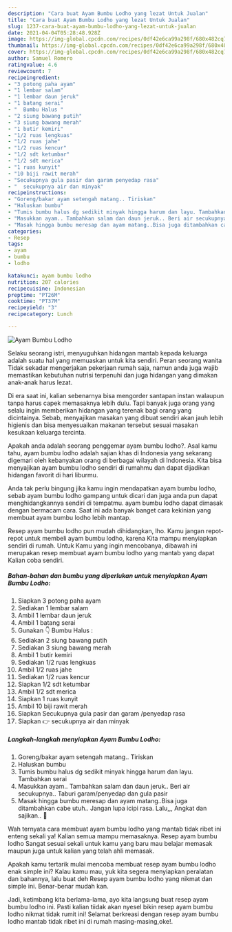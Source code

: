 ```yaml
---
description: "Cara buat Ayam Bumbu Lodho yang lezat Untuk Jualan"
title: "Cara buat Ayam Bumbu Lodho yang lezat Untuk Jualan"
slug: 1237-cara-buat-ayam-bumbu-lodho-yang-lezat-untuk-jualan
date: 2021-04-04T05:28:48.928Z
image: https://img-global.cpcdn.com/recipes/0df42e6ca99a298f/680x482cq70/ayam-bumbu-lodho-foto-resep-utama.jpg
thumbnail: https://img-global.cpcdn.com/recipes/0df42e6ca99a298f/680x482cq70/ayam-bumbu-lodho-foto-resep-utama.jpg
cover: https://img-global.cpcdn.com/recipes/0df42e6ca99a298f/680x482cq70/ayam-bumbu-lodho-foto-resep-utama.jpg
author: Samuel Romero
ratingvalue: 4.6
reviewcount: 7
recipeingredient:
- "3 potong paha ayam"
- "1 lembar salam"
- "1 lembar daun jeruk"
- "1 batang serai"
- "  Bumbu Halus "
- "2 siung bawang putih"
- "3 siung bawang merah"
- "1 butir kemiri"
- "1/2 ruas lengkuas"
- "1/2 ruas jahe"
- "1/2 ruas kencur"
- "1/2 sdt ketumbar"
- "1/2 sdt merica"
- "1 ruas kunyit"
- "10 biji rawit merah"
- "Secukupnya gula pasir dan garam penyedap rasa"
- "  secukupnya air dan minyak"
recipeinstructions:
- "Goreng/bakar ayam setengah matang.. Tiriskan"
- "Haluskan bumbu"
- "Tumis bumbu halus dg sedikit minyak hingga harum dan layu. Tambahkan serai"
- "Masukkan ayam.. Tambahkan salam dan daun jeruk.. Beri air secukupnya.. Taburi garam/penyedap dan gula pasir"
- "Masak hingga bumbu meresap dan ayam matang..Bisa juga ditambahkan cabe utuh.. Jangan lupa icipi rasa. Lalu,,, Angkat dan sajikan.. 🙌"
categories:
- Resep
tags:
- ayam
- bumbu
- lodho

katakunci: ayam bumbu lodho 
nutrition: 207 calories
recipecuisine: Indonesian
preptime: "PT26M"
cooktime: "PT37M"
recipeyield: "3"
recipecategory: Lunch

---
```



![Ayam Bumbu Lodho](https://img-global.cpcdn.com/recipes/0df42e6ca99a298f/680x482cq70/ayam-bumbu-lodho-foto-resep-utama.jpg)

Selaku seorang istri, menyuguhkan hidangan mantab kepada keluarga adalah suatu hal yang memuaskan untuk kita sendiri. Peran seorang  wanita Tidak sekadar mengerjakan pekerjaan rumah saja, namun anda juga wajib memastikan kebutuhan nutrisi terpenuhi dan juga hidangan yang dimakan anak-anak harus lezat.

Di era  saat ini, kalian sebenarnya bisa mengorder santapan instan walaupun tanpa harus capek memasaknya lebih dulu. Tapi banyak juga orang yang selalu ingin memberikan hidangan yang terenak bagi orang yang dicintainya. Sebab, menyajikan masakan yang dibuat sendiri akan jauh lebih higienis dan bisa menyesuaikan makanan tersebut sesuai masakan kesukaan keluarga tercinta. 



Apakah anda adalah seorang penggemar ayam bumbu lodho?. Asal kamu tahu, ayam bumbu lodho adalah sajian khas di Indonesia yang sekarang digemari oleh kebanyakan orang di berbagai wilayah di Indonesia. Kita bisa menyajikan ayam bumbu lodho sendiri di rumahmu dan dapat dijadikan hidangan favorit di hari liburmu.

Anda tak perlu bingung jika kamu ingin mendapatkan ayam bumbu lodho, sebab ayam bumbu lodho gampang untuk dicari dan juga anda pun dapat menghidangkannya sendiri di tempatmu. ayam bumbu lodho dapat dimasak dengan bermacam cara. Saat ini ada banyak banget cara kekinian yang membuat ayam bumbu lodho lebih mantap.

Resep ayam bumbu lodho pun mudah dihidangkan, lho. Kamu jangan repot-repot untuk membeli ayam bumbu lodho, karena Kita mampu menyiapkan sendiri di rumah. Untuk Kamu yang ingin mencobanya, dibawah ini merupakan resep membuat ayam bumbu lodho yang mantab yang dapat Kalian coba sendiri.

<!--inarticleads1-->

##### Bahan-bahan dan bumbu yang diperlukan untuk menyiapkan Ayam Bumbu Lodho:

1. Siapkan 3 potong paha ayam
1. Sediakan 1 lembar salam
1. Ambil 1 lembar daun jeruk
1. Ambil 1 batang serai
1. Gunakan  👇 Bumbu Halus :
1. Sediakan 2 siung bawang putih
1. Sediakan 3 siung bawang merah
1. Ambil 1 butir kemiri
1. Sediakan 1/2 ruas lengkuas
1. Ambil 1/2 ruas jahe
1. Sediakan 1/2 ruas kencur
1. Siapkan 1/2 sdt ketumbar
1. Ambil 1/2 sdt merica
1. Siapkan 1 ruas kunyit
1. Ambil 10 biji rawit merah
1. Siapkan Secukupnya gula pasir dan garam /penyedap rasa
1. Siapkan  👉 secukupnya air dan minyak




<!--inarticleads2-->

##### Langkah-langkah menyiapkan Ayam Bumbu Lodho:

1. Goreng/bakar ayam setengah matang.. Tiriskan
1. Haluskan bumbu
1. Tumis bumbu halus dg sedikit minyak hingga harum dan layu. Tambahkan serai
1. Masukkan ayam.. Tambahkan salam dan daun jeruk.. Beri air secukupnya.. Taburi garam/penyedap dan gula pasir
1. Masak hingga bumbu meresap dan ayam matang..Bisa juga ditambahkan cabe utuh.. Jangan lupa icipi rasa. Lalu,,, Angkat dan sajikan.. 🙌




Wah ternyata cara membuat ayam bumbu lodho yang mantab tidak ribet ini enteng sekali ya! Kalian semua mampu memasaknya. Resep ayam bumbu lodho Sangat sesuai sekali untuk kamu yang baru mau belajar memasak maupun juga untuk kalian yang telah ahli memasak.

Apakah kamu tertarik mulai mencoba membuat resep ayam bumbu lodho enak simple ini? Kalau kamu mau, yuk kita segera menyiapkan peralatan dan bahannya, lalu buat deh Resep ayam bumbu lodho yang nikmat dan simple ini. Benar-benar mudah kan. 

Jadi, ketimbang kita berlama-lama, ayo kita langsung buat resep ayam bumbu lodho ini. Pasti kalian tiidak akan nyesel bikin resep ayam bumbu lodho nikmat tidak rumit ini! Selamat berkreasi dengan resep ayam bumbu lodho mantab tidak ribet ini di rumah masing-masing,oke!.

